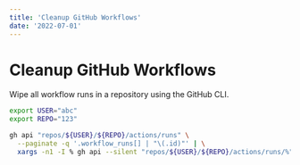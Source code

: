 ```yaml
---
title: 'Cleanup GitHub Workflows'
date: '2022-07-01'
---
```


# Cleanup GitHub Workflows

Wipe all workflow runs in a repository using the GitHub CLI.

```bash
export USER="abc"
export REPO="123"

gh api "repos/${USER}/${REPO}/actions/runs" \
  --paginate -q '.workflow_runs[] | "\(.id)"' | \
  xargs -n1 -I % gh api --silent "repos/${USER}/${REPO}/actions/runs/%" -X DELETE
```
